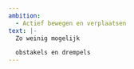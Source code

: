 ```yaml
---
ambition: 
  - Actief bewegen en verplaatsen
text: |-
  Zo weinig mogelijk

  obstakels en drempels
---
```

